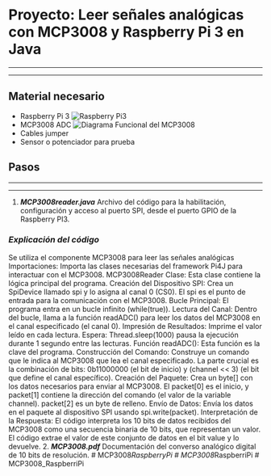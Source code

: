 # Proyecto: Leer señales analógicas con MCP3008 y Raspberry Pi 3 en Java
***
---

## Material necesario
- Raspberry Pi 3
![Raspberry Pi3](/img/raspberry.png)
- MCP3008 ADC
![Diagrama Funcional del MCP3008](/img/MCP3008_DiagFuncional.jpg)
- Cables jumper
- Sensor o potenciador para prueba


## Pasos
***
---

1. ***MCP3008reader.java***
Archivo del código para la habilitación, configuración y acceso al puerto SPI, desde el
puerto GPIO de la Raspberry PI3.

### ***Explicación del código***
Se utiliza el componente MCP3008 para leer las señales analógicas
Importaciones: Importa las clases necesarias del framework Pi4J para interactuar con el MCP3008.
MCP3008Reader Clase: Esta clase contiene la lógica principal del programa.
Creación del Dispositivo SPI: Crea un SpiDevice llamado spi y lo asigna al canal 0 (CS0). El spi es el punto de entrada para la comunicación con el MCP3008.
Bucle Principal: El programa entra en un bucle infinito (while(true)).
Lectura del Canal: Dentro del bucle, llama a la función readADC() para leer los datos del MCP3008 en el canal especificado (el canal 0).
Impresión de Resultados: Imprime el valor leído en cada lectura.
Espera: Thread.sleep(1000) pausa la ejecución durante 1 segundo entre las lecturas.
Función readADC(): Esta función es la clave del programa.
Construcción del Comando: Construye un comando que le indica al MCP3008 que lea el canal especificado. La parte crucial es la combinación de bits: 0b11000000 (el bit de inicio) y (channel << 3) (el bit que define el canal específico).
Creación del Paquete: Crea un byte[] con los datos necesarios para enviar al MCP3008. El packet[0] es el inicio, y packet[1] contiene la dirección del comando (el valor de la variable channel). packet[2] es un byte de relleno.
Envío de Datos: Envía los datos en el paquete al dispositivo SPI usando spi.write(packet).
Interpretación de la Respuesta: El código interpreta los 10 bits de datos recibidos del MCP3008 como una secuencia binaria de 10 bits, que representan un valor. El código extrae el valor de este conjunto de datos en el bit value y lo devuelve.
2. ***MCP3008.pdf***
Documentación del converso analógico digital de 10 bits de resolución.
#   M C P 3 0 0 8 _ R a s p b e r r y P i  
 #   M C P 3 0 0 8 _ R a s p b e r r i P i  
 #   M C P 3 0 0 8 _ R a s p b e r r i P i  
 